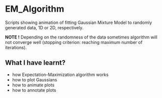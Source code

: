# EM_Algorithm

Scripts showing animation of fitting Gaussian Mixture Model to randomly generated data, 1D or 2D, respectively.

**NOTE !**
Depending on the randomness of the data sometimes algorithm will not converge well (stopping criterion: reaching maximum number of iterations).

## What I have learnt?

  * how Expectation-Maximization algorithm works
  * how to plot Gaussians
  * how to animate plots 
  * how to annotate plots
